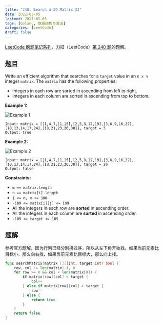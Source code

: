 ```yaml
---
title: "240. Search a 2D Matrix II"
date: 2021-05-05
lastmod: 2021-05-05
tags: [Golang, 数据结构与算法]
categories: [LeetCode]
draft: false
---
```


[LeetCode 刷题笔记系列](/posts/leetcode/leetcode)，力扣（LeetCode）[第 240 题](https://leetcode-cn.com/problems/search-a-2d-matrix-ii)的题解。

<!--more-->

## 题目

Write an efficient algorithm that searches for a `target` value in an `m x n` integer `matrix`. The `matrix` has the following properties:

- Integers in each row are sorted in ascending from left to right.
- Integers in each column are sorted in ascending from top to bottom.

**Example 1:**

![Example 1](/images/leetcode/daily/240-search-a-2d-matrix-ii/searchgrid2.jpg)

```text
Input: matrix = [[1,4,7,11,15],[2,5,8,12,19],[3,6,9,16,22],[10,13,14,17,24],[18,21,23,26,30]], target = 5
Output: true
```

**Example 2:**

![Example 2](/images/leetcode/daily/240-search-a-2d-matrix-ii/searchgrid.jpg)

```text
Input: matrix = [[1,4,7,11,15],[2,5,8,12,19],[3,6,9,16,22],[10,13,14,17,24],[18,21,23,26,30]], target = 20
Output: false
```

**Constraints:**

- `m == matrix.length`
- `n == matrix[i].length`
- `1 <= n, m <= 300`
- `-109 <= matix[i][j] <= 109`
- All the integers in each row are **sorted** in ascending order.
- All the integers in each column are **sorted** in ascending order.
- `-109 <= target <= 109`

## 题解

参考官方题解，因为行列已经分别排过序，所以从左下角开始找，如果当前元素比目标小，那么向右找，如果当前元素比目标大，那么向上找。

```go
func searchMatrix(matrix [][]int, target int) bool {
    row, col := len(matrix)-1, 0
    for row >= 0 && col < len(matrix[0]) {
        if matrix[row][col] < target {
            col++
        } else if matrix[row][col] > target {
            row--
        } else {
            return true
        }
    }
    return false
}
```

